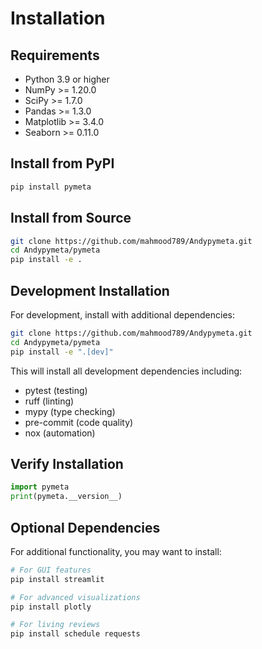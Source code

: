 # Installation

## Requirements

- Python 3.9 or higher
- NumPy >= 1.20.0
- SciPy >= 1.7.0
- Pandas >= 1.3.0
- Matplotlib >= 3.4.0
- Seaborn >= 0.11.0

## Install from PyPI

```bash
pip install pymeta
```

## Install from Source

```bash
git clone https://github.com/mahmood789/Andypymeta.git
cd Andypymeta/pymeta
pip install -e .
```

## Development Installation

For development, install with additional dependencies:

```bash
git clone https://github.com/mahmood789/Andypymeta.git
cd Andypymeta/pymeta
pip install -e ".[dev]"
```

This will install all development dependencies including:

- pytest (testing)
- ruff (linting)
- mypy (type checking)
- pre-commit (code quality)
- nox (automation)

## Verify Installation

```python
import pymeta
print(pymeta.__version__)
```

## Optional Dependencies

For additional functionality, you may want to install:

```bash
# For GUI features
pip install streamlit

# For advanced visualizations
pip install plotly

# For living reviews
pip install schedule requests
```